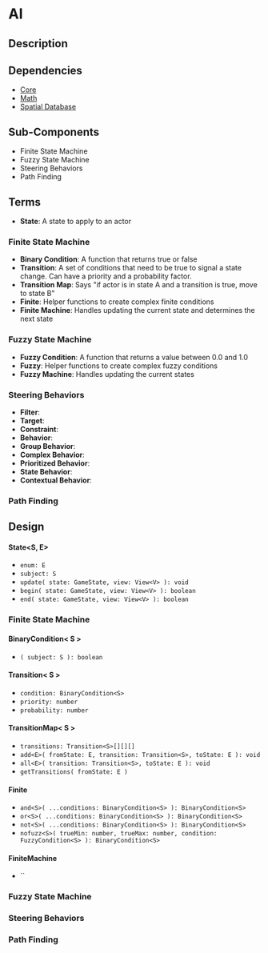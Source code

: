 # AI

## Description

## Dependencies

- [Core](Core.md)
- [Math](Math.md)
- [Spatial Database](SpatialDatabase.md)

## Sub-Components

- Finite State Machine
- Fuzzy State Machine
- Steering Behaviors
- Path Finding

## Terms

- **State**: A state to apply to an actor

### Finite State Machine
- **Binary Condition**: A function that returns true or false
- **Transition**: A set of conditions that need to be true to signal a state change. Can have a priority and a probability factor.
- **Transition Map**: Says "if actor is in state A and a transition is true, move to state B"
- **Finite**: Helper functions to create complex finite conditions
- **Finite Machine**: Handles updating the current state and determines the next state

### Fuzzy State Machine
- **Fuzzy Condition**: A function that returns a value between 0.0 and 1.0
- **Fuzzy**: Helper functions to create complex fuzzy conditions
- **Fuzzy Machine**: Handles updating the current states

### Steering Behaviors
- **Filter**:
- **Target**:
- **Constraint**:
- **Behavior**:
- **Group Behavior**:
- **Complex Behavior**:
- **Prioritized Behavior**:
- **State Behavior**:
- **Contextual Behavior**:

### Path Finding

## Design

#### State<S, E>
- `enum: E`
- `subject: S`
- `update( state: GameState, view: View<V> ): void`
- `begin( state: GameState, view: View<V> ): boolean`
- `end( state: GameState, view: View<V> ): boolean`

### Finite State Machine

#### BinaryCondition< S >
- `( subject: S ): boolean`

#### Transition< S >
- `condition: BinaryCondition<S>`
- `priority: number`
- `probability: number`

#### TransitionMap< S >
- `transitions: Transition<S>[][][]`
- `add<E>( fromState: E, transition: Transition<S>, toState: E ): void`
- `all<E>( transition: Transition<S>, toState: E ): void`
- `getTransitions( fromState: E )`

#### Finite
- `and<S>( ...conditions: BinaryCondition<S> ): BinaryCondition<S>`
- `or<S>( ...conditions: BinaryCondition<S> ): BinaryCondition<S>`
- `not<S>( ...conditions: BinaryCondition<S> ): BinaryCondition<S>`
- `nofuzz<S>( trueMin: number, trueMax: number, condition: FuzzyCondition<S> ): BinaryCondition<S> `

#### FiniteMachine
- ``

### Fuzzy State Machine

### Steering Behaviors

### Path Finding

